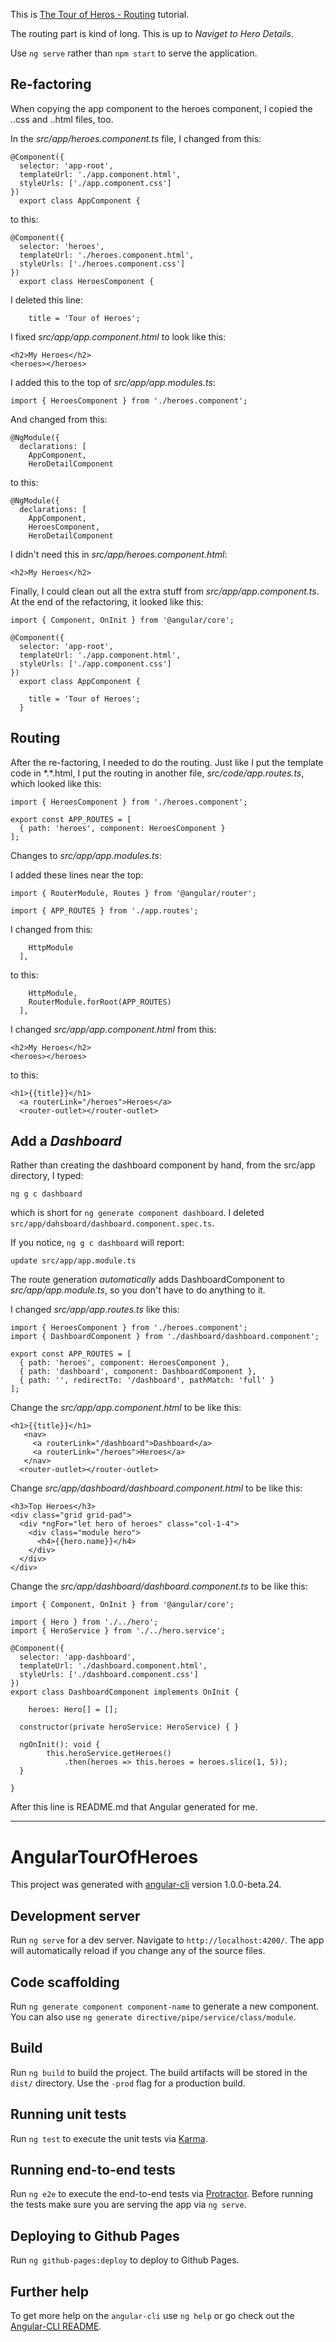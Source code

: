 This is [The Tour of Heros - Routing](https://angular.io/docs/ts/latest/tutorial/toh-pt5.html) tutorial.

The routing part is kind of long.  This is up to *Naviget to Hero Details*.

Use `ng serve` rather than `npm start` to serve the application.

## Re-factoring

When copying the app component to the heroes component, I copied the *.*.css and *.*.html files, too.

In the *src/app/heroes.component.ts* file, I changed from this:
```
@Component({
  selector: 'app-root',
  templateUrl: './app.component.html',
  styleUrls: ['./app.component.css']
})
  export class AppComponent {
```
to this:
```
@Component({
  selector: 'heroes',
  templateUrl: './heroes.component.html',
  styleUrls: ['./heroes.component.css']
})
  export class HeroesComponent {
```
I deleted this line:
```
    title = 'Tour of Heroes';
```
I fixed *src/app/app.component.html* to look like this:
```
<h2>My Heroes</h2>
<heroes></heroes>
```
I added this to the top of *src/app/app.modules.ts*:
```
import { HeroesComponent } from './heroes.component';
```
And changed from this:
```
@NgModule({
  declarations: [
    AppComponent,
    HeroDetailComponent
```
to this:
```
@NgModule({
  declarations: [
    AppComponent,
    HeroesComponent,
    HeroDetailComponent
```
I didn't need this in *src/app/heroes.component.html*:
```
<h2>My Heroes</h2>
```
Finally, I could clean out all the extra stuff from *src/app/app.component.ts*.  At the end of the refactoring, it looked like this:
```
import { Component, OnInit } from '@angular/core';

@Component({
  selector: 'app-root',
  templateUrl: './app.component.html',
  styleUrls: ['./app.component.css']
})
  export class AppComponent {

    title = 'Tour of Heroes';
  }
```
## Routing

After the re-factoring, I needed to do the routing. Just like I put the template code in \*.\*.html, I put the routing in another file, *src/code/app.routes.ts*, which looked like this:
```
import { HeroesComponent } from './heroes.component';

export const APP_ROUTES = [
  { path: 'heroes', component: HeroesComponent }
];
```
Changes to *src/app/app.modules.ts*:

I added these lines near the top:
```
import { RouterModule, Routes } from '@angular/router';

import { APP_ROUTES } from './app.routes';
```
I changed from this:
```
    HttpModule
  ],
```
to this:
```
    HttpModule,
    RouterModule.forRoot(APP_ROUTES)
  ],
```
I changed *src/app/app.component.html* from this:
```
<h2>My Heroes</h2>
<heroes></heroes>
```
to this:
```
<h1>{{title}}</h1>
  <a routerLink="/heroes">Heroes</a>
  <router-outlet></router-outlet>
```

## Add a _Dashboard_
Rather than creating the dashboard component by hand, from the src/app directory, I typed:
```
ng g c dashboard
```
which is short for `ng generate component dashboard`.  I deleted `src/app/dahsboard/dashboard.component.spec.ts`.

If you notice, `ng g c dashboard` will report:
```
update src/app/app.module.ts
```
The route generation _automatically_ adds DashboardComponent to *src/app/app.module.ts*, so you don't have to do anything to it.

I changed  *src/app/app.routes.ts* like this:
```
import { HeroesComponent } from './heroes.component';
import { DashboardComponent } from './dashboard/dashboard.component';

export const APP_ROUTES = [
  { path: 'heroes', component: HeroesComponent },
  { path: 'dashboard', component: DashboardComponent },
  { path: '', redirectTo: '/dashboard', pathMatch: 'full' }
];
```
Change the *src/app/app.component.html* to be like this:
```
<h1>{{title}}</h1>
   <nav>
     <a routerLink="/dashboard">Dashboard</a>
     <a routerLink="/heroes">Heroes</a>
   </nav>
  <router-outlet></router-outlet>
```
Change *src/app/dashboard/dashboard.component.html* to be like this:
```
<h3>Top Heroes</h3>
<div class="grid grid-pad">
  <div *ngFor="let hero of heroes" class="col-1-4">
    <div class="module hero">
      <h4>{{hero.name}}</h4>
    </div>
  </div>
</div>
```
Change the *src/app/dashboard/dashboard.component.ts* to be like this:
```
import { Component, OnInit } from '@angular/core';

import { Hero } from './../hero';
import { HeroService } from './../hero.service';

@Component({
  selector: 'app-dashboard',
  templateUrl: './dashboard.component.html',
  styleUrls: ['./dashboard.component.css']
})
export class DashboardComponent implements OnInit {

	heroes: Hero[] = [];

  constructor(private heroService: HeroService) { }

  ngOnInit(): void {
		this.heroService.getHeroes()
			.then(heroes => this.heroes = heroes.slice(1, 5));
  }

}
```
After this line is README.md that Angular generated for me.
***
# AngularTourOfHeroes

This project was generated with [angular-cli](https://github.com/angular/angular-cli) version 1.0.0-beta.24.

## Development server
Run `ng serve` for a dev server. Navigate to `http://localhost:4200/`. The app will automatically reload if you change any of the source files.

## Code scaffolding

Run `ng generate component component-name` to generate a new component. You can also use `ng generate directive/pipe/service/class/module`.

## Build

Run `ng build` to build the project. The build artifacts will be stored in the `dist/` directory. Use the `-prod` flag for a production build.

## Running unit tests

Run `ng test` to execute the unit tests via [Karma](https://karma-runner.github.io).

## Running end-to-end tests

Run `ng e2e` to execute the end-to-end tests via [Protractor](http://www.protractortest.org/).
Before running the tests make sure you are serving the app via `ng serve`.

## Deploying to Github Pages

Run `ng github-pages:deploy` to deploy to Github Pages.

## Further help

To get more help on the `angular-cli` use `ng help` or go check out the [Angular-CLI README](https://github.com/angular/angular-cli/blob/master/README.md).
